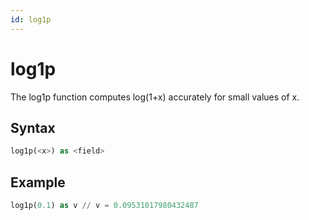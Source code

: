 ```yaml
---
id: log1p
---
```


# log1p

The log1p function computes log(1+x) accurately for small values of x.

## Syntax

```sql
log1p(<x>) as <field>
```

## Example

```sql
log1p(0.1) as v // v = 0.09531017980432487
```

